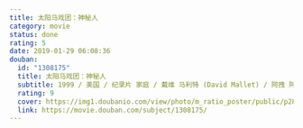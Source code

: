 ```yaml
---
title: 太阳马戏团：神秘人
category: movie
status: done
rating: 5
date: 2019-01-29 06:08:36
douban:
  id: "1308175"
  title: 太阳马戏团：神秘人
  subtitle: 1999 / 美国 / 纪录片 家庭 / 戴维 马利特 (David Mallet) / 阿拽 阿拽家土豆
  rating: 9
  cover: https://img1.doubanio.com/view/photo/m_ratio_poster/public/p2884774990.jpg
  link: https://movie.douban.com/subject/1308175/
---
```


